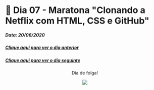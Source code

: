 # 🏁 Dia 07 -  Maratona "Clonando a Netflix com HTML, CSS e GitHub"
##### Data: 20/06/2020

##### [Clique aqui para ver o dia anterior](./day06.md)
##### [Clique aqui para ver o dia seguinte](./day08.md) 

<p align="center">Dia de folga!</p>

<p align="center">
<img src="https://64.media.tumblr.com/59cd88cf78fc33152ed9cbde7c6fa589/tumblr_pgpv0y0dr91xjy0p8o1_400.gifv"/>
<p>


